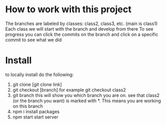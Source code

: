 # How to work with this project
The branches are labeled by classes: class2, class3, etc. (main is class1)
Each class we will start with the branch and develop from there
To see progress you can click the commits on the branch and click on a specific commit to see what we did

# Install
to locally install do the following:
1. git clone [git clone link]
2. git checkout [branch]
for example
git checkout class2
3. git branch
this will show you which branch you are on. see that class2 (or the branch you want) is marked with *. This means you are working on this branch
4. npm i
install packages
5. npm start
start server
